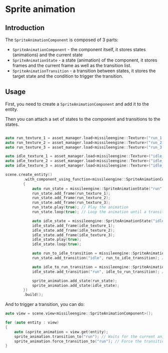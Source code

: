 # Sprite animation

## Introduction

The `SpriteAnimationComponent` is composed of 3 parts:
* `SpriteAnimationComponent` - the component itself, it stores states (animations) and the current state
* `SpriteAnimationState` - a state (animation) of the component, it stores frames and the current frame as well as the transition list.
* `SpriteAnimationTransition` - a transition between states, it stores the target state and the condition to trigger the transition.

## Usage

First, you need to create a `SpriteAnimationComponent` and add it to the entity.

Then you can attach a set of states to the component and transitions to the states.

```cpp

auto run_texture_1 = asset_manager.load<missileengine::Texture>("run_1.png");
auto run_texture_2 = asset_manager.load<missileengine::Texture>("run_2.png");
auto run_texture_3 = asset_manager.load<missileengine::Texture>("run_3.png");

auto idle_texture_1 = asset_manager.load<missileengine::Texture>("idle_1.png");
auto idle_texture_2 = asset_manager.load<missileengine::Texture>("idle_2.png");
auto idle_texture_3 = asset_manager.load<missileengine::Texture>("idle_3.png");

scene.create_entity()
        .with_component_using_function<missileengine::SpriteAnimationComponent>([&](auto &sprite_animation)
        {
            auto run_state = missileengine::SpriteAnimationState("run");
            run_state.add_frame(run_texture_1);
            run_state.add_frame(run_texture_2);
            run_state.add_frame(run_texture_3);
            run_state.play(true); // Play the animation
            run_state.loop(true); // Loop the animation until a transition is triggered or the animation is stopped

            auto idle_state = missileengine::SpriteAnimationState("idle");
            idle_state.add_frame(idle_texture_1);
            idle_state.add_frame(idle_texture_2);
            idle_state.add_frame(idle_texture_3);
            idle_state.play(true);
            idle_state.loop(true);

            auto run_to_idle_transition = missileengine::SpriteAnimationTransition::create_manual();
            run_state.add_transition("idle", run_to_idle_transition); // Must match the state name

            auto idle_to_run_transition = missileengine::SpriteAnimationTransition::create_manual();
            idle_state.add_transition("run", idle_to_run_transition); // Must match the state name

            sprite_animation.add_state(run_state);
            sprite_animation.add_state(idle_state);
        })
        .build();
```

And to trigger a transition, you can do:

```cpp
auto view = scene.view<missileengine::SpriteAnimationComponent>();

for (auto entity : view)
{
    auto &sprite_animation = view.get(entity);
    sprite_animation.transition_to("run"); // Waits for the current animation to finish
    sprite_animation.force_transition_to("run"); // Force the transition, the current animation is stopped and the new one is played
}
```
